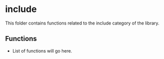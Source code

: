 # include

This folder contains functions related to the include category of the library.

## Functions

- List of functions will go here.

